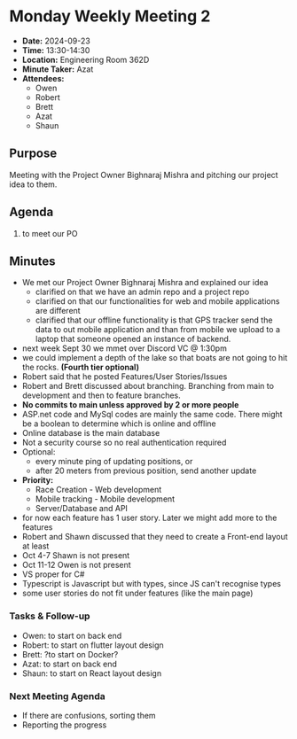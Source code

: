 # Monday Weekly Meeting 2
- **Date:** 2024-09-23
- **Time:** 13:30-14:30
- **Location:** Engineering Room 362D
- **Minute Taker:** Azat
- **Attendees:** 
  - Owen
  - Robert
  - Brett
  - Azat
  - Shaun

## Purpose
Meeting with the Project Owner Bighnaraj Mishra and pitching our project idea to them. 

## Agenda
1. to meet our PO

## Minutes
- We met our Project Owner Bighnaraj Mishra and explained our idea
  - clarified on that we have an admin repo and a project repo
  - clarified on that our functionalities for web and mobile applications are different
  - clarified that our offline functionality is that GPS tracker send the data to out mobile application and than from mobile we upload to a laptop that someone opened an instance of backend.
- next week Sept 30 we mmet over Discord VC @ 1:30pm
- we could implement a depth of the lake so that boats are not going to hit the rocks. **(Fourth tier optional)**
- Robert said that he posted Features/User Stories/Issues
- Robert and Brett discussed about branching. Branching from main to development and then to feature branches.
- **No commits to main unless approved by 2 or more people**
- ASP.net code and MySql codes are mainly the same code. There might be a boolean to determine which is online and offline
- Online database is the main database
- Not a security course so no real authentication required
- Optional:
    - every minute ping of updating positions, or
    - after 20 meters from previous position, send another update
- **Priority:**
    - Race Creation - Web development
    - Mobile tracking - Mobile development
    - Server/Database and API
- for now each feature has 1 user story. Later we might add more to the features
- Robert and Shawn discussed that they need to create a Front-end layout at least
- Oct 4-7 Shawn is not present
- Oct 11-12 Owen is not present
- VS proper for C#
- Typescript is Javascript but with types, since JS can't recognise types
- some user stories do not fit under features (like the main page)
  
### Tasks & Follow-up
- Owen: to start on back end
- Robert: to start on flutter layout design
- Brett: ?to start on Docker?
- Azat: to start on back end
- Shaun: to start on React layout design

### Next Meeting Agenda
- If there are confusions, sorting them
- Reporting the progress
